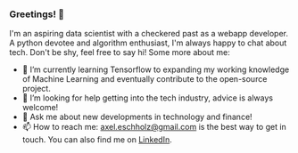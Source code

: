 ### Greetings! 👋
I'm an aspiring data scientist with a checkered past as a webapp developer. A python devotee and algorithm enthusiast, I'm always happy to chat about tech. Don't be shy, feel free to say hi!
Some more about me:
- 🌱 I’m currently learning Tensorflow to expanding my working knowledge of Machine Learning and eventually contribute to the open-source project.
- 🤔 I’m looking for help getting into the tech industry, advice is always welcome!
- 💬 Ask me about new developments in technology and finance!
- 📫 How to reach me: axel.eschholz@gmail.com is the best way to get in touch. You can also find me on [LinkedIn](https://www.linkedin.com/in/axel-eschholz-b6278a1a8/).


